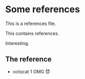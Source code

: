 # Some references

This is a references file.

This contains references.

Interesting.

## The reference

* octocat 1 OMG 😈
